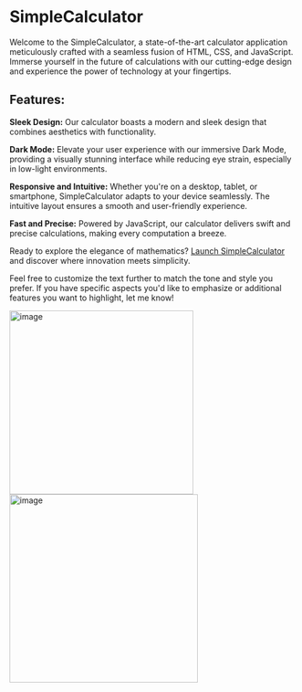 # SimpleCalculator
Welcome to the SimpleCalculator, a state-of-the-art calculator application meticulously crafted with a seamless fusion of HTML, CSS, and JavaScript. Immerse yourself in the future of calculations with our cutting-edge design and experience the power of technology at your fingertips.

## Features:
**Sleek Design:** Our calculator boasts a modern and sleek design that combines aesthetics with functionality.

**Dark Mode:** Elevate your user experience with our immersive Dark Mode, providing a visually stunning interface while reducing eye strain, especially in low-light environments.

**Responsive and Intuitive:** Whether you're on a desktop, tablet, or smartphone, SimpleCalculator adapts to your device seamlessly. The intuitive layout ensures a smooth and user-friendly experience.

**Fast and Precise:** Powered by JavaScript, our calculator delivers swift and precise calculations, making every computation a breeze.

Ready to explore the elegance of mathematics? [Launch SimpleCalculator](u7p4l-in.github.io/simple-calculator/) and discover where innovation meets simplicity.

Feel free to customize the text further to match the tone and style you prefer. If you have specific aspects you'd like to emphasize or additional features you want to highlight, let me know!

<img width="322" alt="image" src="https://github.com/Lubnaalrifaie1/SimpleCalculator/assets/126312251/cd74125e-04a5-4113-8f8e-eee382925099"> <img width="330" alt="image" src="https://github.com/Lubnaalrifaie1/SimpleCalculator/assets/126312251/bc86afa0-1416-452a-8b6b-4ac8eeabe914">


